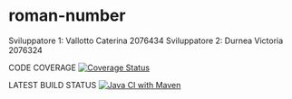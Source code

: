 # roman-number

Sviluppatore 1: Vallotto Caterina 2076434 Sviluppatore 2: Durnea Victoria 2076324

CODE COVERAGE
[![Coverage Status](https://coveralls.io/repos/github/cvallott/roman-number/badge.svg?branch=develop)](https://coveralls.io/github/cvallott/roman-number?branch=develop)

LATEST BUILD STATUS
[![Java CI with Maven](https://github.com/cvallott/roman-number/actions/workflows/build.yml/badge.svg?branch=develop)](https://github.com/cvallott/roman-number/actions/workflows/build.yml)
